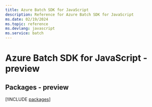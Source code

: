 ```yaml
---
title: Azure Batch SDK for JavaScript
description: Reference for Azure Batch SDK for JavaScript
ms.date: 02/19/2024
ms.topic: reference
ms.devlang: javascript
ms.service: batch
---
```

# Azure Batch SDK for JavaScript - preview
## Packages - preview
[!INCLUDE [packages](batch-index.md)]